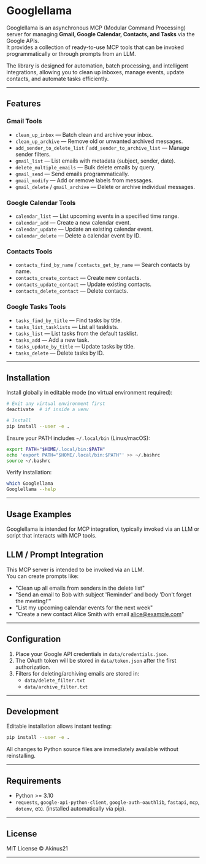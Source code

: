 # Googlellama

Googlellama is an asynchronous MCP (Modular Command Processing) server for managing **Gmail, Google Calendar, Contacts, and Tasks** via the Google APIs.  
It provides a collection of ready-to-use MCP tools that can be invoked programmatically or through prompts from an LLM.  

The library is designed for automation, batch processing, and intelligent integrations, allowing you to clean up inboxes, manage events, update contacts, and automate tasks efficiently.

---

## **Features**

### Gmail Tools
- `clean_up_inbox` — Batch clean and archive your inbox.
- `clean_up_archive` — Remove old or unwanted archived messages.
- `add_sender_to_delete_list` / `add_sender_to_archive_list` — Manage sender filters.
- `gmail_list` — List emails with metadata (subject, sender, date).
- `delete_multiple_emails` — Bulk delete emails by query.
- `gmail_send` — Send emails programmatically.
- `gmail_modify` — Add or remove labels from messages.
- `gmail_delete` / `gmail_archive` — Delete or archive individual messages.

### Google Calendar Tools
- `calendar_list` — List upcoming events in a specified time range.
- `calendar_add` — Create a new calendar event.
- `calendar_update` — Update an existing calendar event.
- `calendar_delete` — Delete a calendar event by ID.

### Contacts Tools
- `contacts_find_by_name` / `contacts_get_by_name` — Search contacts by name.
- `contacts_create_contact` — Create new contacts.
- `contacts_update_contact` — Update existing contacts.
- `contacts_delete_contact` — Delete contacts.

### Google Tasks Tools
- `tasks_find_by_title` — Find tasks by title.
- `tasks_list_tasklists` — List all tasklists.
- `tasks_list` — List tasks from the default tasklist.
- `tasks_add` — Add a new task.
- `tasks_update_by_title` — Update tasks by title.
- `tasks_delete` — Delete tasks by ID.

---

## **Installation**

Install globally in editable mode (no virtual environment required):

```bash
# Exit any virtual environment first
deactivate  # if inside a venv

# Install
pip install --user -e .
```

Ensure your PATH includes `~/.local/bin` (Linux/macOS):

```bash
export PATH="$HOME/.local/bin:$PATH"
echo 'export PATH="$HOME/.local/bin:$PATH"' >> ~/.bashrc
source ~/.bashrc
```

Verify installation:

```bash
which Googlellama
Googlellama --help
```

---

## **Usage Examples**

Googlellama is intended for MCP integration, typically invoked via an LLM or script that interacts with MCP tools.


## **LLM / Prompt Integration**

This MCP server is intended to be invoked via an LLM.  
You can create prompts like:

- "Clean up all emails from senders in the delete list"
- "Send an email to Bob with subject 'Reminder' and body 'Don't forget the meeting!'"
- "List my upcoming calendar events for the next week"
- "Create a new contact Alice Smith with email alice@example.com"

---

## **Configuration**

1. Place your Google API credentials in `data/credentials.json`.
2. The OAuth token will be stored in `data/token.json` after the first authorization.
3. Filters for deleting/archiving emails are stored in:
   - `data/delete_filter.txt`
   - `data/archive_filter.txt`

---

## **Development**

Editable installation allows instant testing:

```bash
pip install --user -e .
```

All changes to Python source files are immediately available without reinstalling.

---

## **Requirements**

- Python >= 3.10
- `requests`, `google-api-python-client`, `google-auth-oauthlib`, `fastapi`, `mcp`, `dotenv`, etc. (installed automatically via pip).

---

## **License**

MIT License © Akinus21

---


